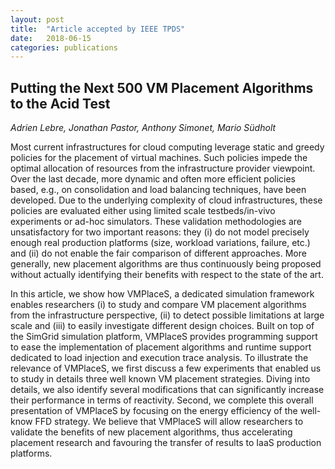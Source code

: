 ```yaml
---
layout: post
title:  "Article accepted by IEEE TPDS"
date:   2018-06-15
categories: publications
---
```


## Putting the Next 500 VM Placement Algorithms to the Acid Test

*Adrien Lebre, Jonathan Pastor, Anthony Simonet, Mario Südholt*

Most current infrastructures for cloud computing leverage static and
greedy policies for the placement of virtual machines. Such policies
impede the optimal allocation of resources from the infrastructure
provider viewpoint. Over the last decade, more dynamic and often more
efficient policies based, e.g., on consolidation and load balancing
techniques, have been developed. Due to the underlying complexity of
cloud infrastructures, these policies are evaluated either using
limited scale testbeds/in-vivo experiments or ad-hoc simulators. These
validation methodologies are unsatisfactory for two important reasons:
they (i) do not model precisely enough real production platforms
(size, workload variations, failure, etc.) and (ii) do not enable the
fair comparison of different approaches. More generally, new placement
algorithms are thus continuously being proposed without actually
identifying their benefits with respect to the state of the art.

In this article, we show how VMPlaceS, a dedicated simulation
framework enables researchers (i) to study and compare VM placement
algorithms from the infrastructure perspective, (ii) to detect
possible limitations at large scale and (iii) to easily investigate
different design choices. Built on top of the SimGrid simulation
platform, VMPlaceS provides programming support to ease the
implementation of placement algorithms and runtime support dedicated
to load injection and execution trace analysis. To illustrate the
relevance of VMPlaceS, we first discuss a few experiments that enabled
us to study in details three well known VM placement
strategies. Diving into details, we also identify several
modifications that can significantly increase their performance in
terms of reactivity. Second, we complete this overall presentation of
VMPlaceS by focusing on the energy efficiency of the well-know FFD
strategy. We believe that VMPlaceS will allow researchers to validate
the benefits of new placement algorithms, thus accelerating placement
research and favouring the transfer of results to IaaS production
platforms.
